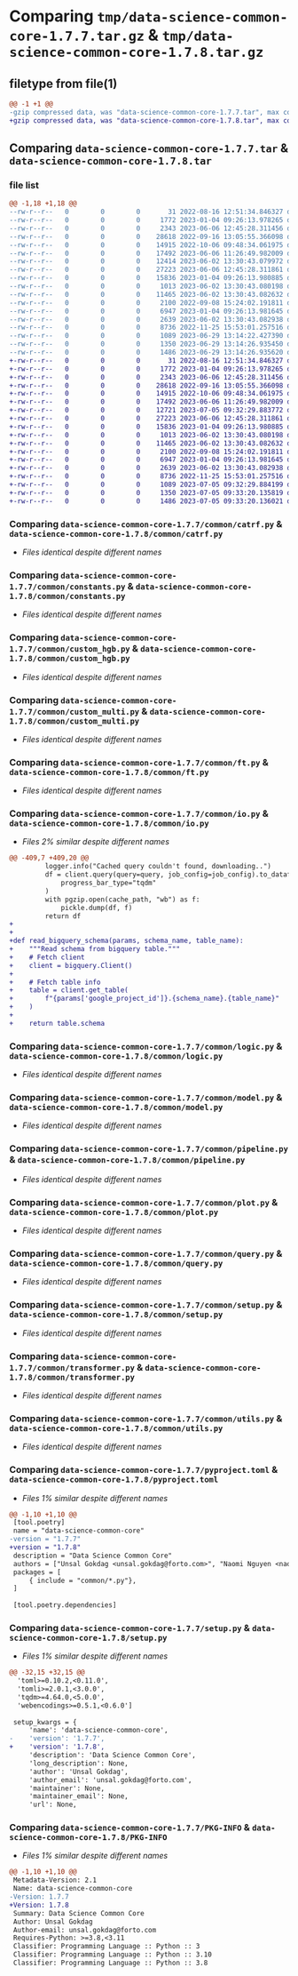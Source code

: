 # Comparing `tmp/data-science-common-core-1.7.7.tar.gz` & `tmp/data-science-common-core-1.7.8.tar.gz`

## filetype from file(1)

```diff
@@ -1 +1 @@
-gzip compressed data, was "data-science-common-core-1.7.7.tar", max compression
+gzip compressed data, was "data-science-common-core-1.7.8.tar", max compression
```

## Comparing `data-science-common-core-1.7.7.tar` & `data-science-common-core-1.7.8.tar`

### file list

```diff
@@ -1,18 +1,18 @@
--rw-r--r--   0        0        0       31 2022-08-16 12:51:34.846327 data-science-common-core-1.7.7/common/__init__.py
--rw-r--r--   0        0        0     1772 2023-01-04 09:26:13.978265 data-science-common-core-1.7.7/common/catrf.py
--rw-r--r--   0        0        0     2343 2023-06-06 12:45:28.311456 data-science-common-core-1.7.7/common/constants.py
--rw-r--r--   0        0        0    28618 2022-09-16 13:05:55.366098 data-science-common-core-1.7.7/common/custom_hgb.py
--rw-r--r--   0        0        0    14915 2022-10-06 09:48:34.061975 data-science-common-core-1.7.7/common/custom_multi.py
--rw-r--r--   0        0        0    17492 2023-06-06 11:26:49.982009 data-science-common-core-1.7.7/common/ft.py
--rw-r--r--   0        0        0    12414 2023-06-02 13:30:43.079972 data-science-common-core-1.7.7/common/io.py
--rw-r--r--   0        0        0    27223 2023-06-06 12:45:28.311861 data-science-common-core-1.7.7/common/logic.py
--rw-r--r--   0        0        0    15836 2023-01-04 09:26:13.980885 data-science-common-core-1.7.7/common/model.py
--rw-r--r--   0        0        0     1013 2023-06-02 13:30:43.080198 data-science-common-core-1.7.7/common/pipeline.py
--rw-r--r--   0        0        0    11465 2023-06-02 13:30:43.082632 data-science-common-core-1.7.7/common/plot.py
--rw-r--r--   0        0        0     2100 2022-09-08 15:24:02.191811 data-science-common-core-1.7.7/common/query.py
--rw-r--r--   0        0        0     6947 2023-01-04 09:26:13.981645 data-science-common-core-1.7.7/common/setup.py
--rw-r--r--   0        0        0     2639 2023-06-02 13:30:43.082938 data-science-common-core-1.7.7/common/transformer.py
--rw-r--r--   0        0        0     8736 2022-11-25 15:53:01.257516 data-science-common-core-1.7.7/common/utils.py
--rw-r--r--   0        0        0     1089 2023-06-29 13:14:22.427390 data-science-common-core-1.7.7/pyproject.toml
--rw-r--r--   0        0        0     1350 2023-06-29 13:14:26.935450 data-science-common-core-1.7.7/setup.py
--rw-r--r--   0        0        0     1486 2023-06-29 13:14:26.935620 data-science-common-core-1.7.7/PKG-INFO
+-rw-r--r--   0        0        0       31 2022-08-16 12:51:34.846327 data-science-common-core-1.7.8/common/__init__.py
+-rw-r--r--   0        0        0     1772 2023-01-04 09:26:13.978265 data-science-common-core-1.7.8/common/catrf.py
+-rw-r--r--   0        0        0     2343 2023-06-06 12:45:28.311456 data-science-common-core-1.7.8/common/constants.py
+-rw-r--r--   0        0        0    28618 2022-09-16 13:05:55.366098 data-science-common-core-1.7.8/common/custom_hgb.py
+-rw-r--r--   0        0        0    14915 2022-10-06 09:48:34.061975 data-science-common-core-1.7.8/common/custom_multi.py
+-rw-r--r--   0        0        0    17492 2023-06-06 11:26:49.982009 data-science-common-core-1.7.8/common/ft.py
+-rw-r--r--   0        0        0    12721 2023-07-05 09:32:29.883772 data-science-common-core-1.7.8/common/io.py
+-rw-r--r--   0        0        0    27223 2023-06-06 12:45:28.311861 data-science-common-core-1.7.8/common/logic.py
+-rw-r--r--   0        0        0    15836 2023-01-04 09:26:13.980885 data-science-common-core-1.7.8/common/model.py
+-rw-r--r--   0        0        0     1013 2023-06-02 13:30:43.080198 data-science-common-core-1.7.8/common/pipeline.py
+-rw-r--r--   0        0        0    11465 2023-06-02 13:30:43.082632 data-science-common-core-1.7.8/common/plot.py
+-rw-r--r--   0        0        0     2100 2022-09-08 15:24:02.191811 data-science-common-core-1.7.8/common/query.py
+-rw-r--r--   0        0        0     6947 2023-01-04 09:26:13.981645 data-science-common-core-1.7.8/common/setup.py
+-rw-r--r--   0        0        0     2639 2023-06-02 13:30:43.082938 data-science-common-core-1.7.8/common/transformer.py
+-rw-r--r--   0        0        0     8736 2022-11-25 15:53:01.257516 data-science-common-core-1.7.8/common/utils.py
+-rw-r--r--   0        0        0     1089 2023-07-05 09:32:29.884199 data-science-common-core-1.7.8/pyproject.toml
+-rw-r--r--   0        0        0     1350 2023-07-05 09:33:20.135819 data-science-common-core-1.7.8/setup.py
+-rw-r--r--   0        0        0     1486 2023-07-05 09:33:20.136021 data-science-common-core-1.7.8/PKG-INFO
```

### Comparing `data-science-common-core-1.7.7/common/catrf.py` & `data-science-common-core-1.7.8/common/catrf.py`

 * *Files identical despite different names*

### Comparing `data-science-common-core-1.7.7/common/constants.py` & `data-science-common-core-1.7.8/common/constants.py`

 * *Files identical despite different names*

### Comparing `data-science-common-core-1.7.7/common/custom_hgb.py` & `data-science-common-core-1.7.8/common/custom_hgb.py`

 * *Files identical despite different names*

### Comparing `data-science-common-core-1.7.7/common/custom_multi.py` & `data-science-common-core-1.7.8/common/custom_multi.py`

 * *Files identical despite different names*

### Comparing `data-science-common-core-1.7.7/common/ft.py` & `data-science-common-core-1.7.8/common/ft.py`

 * *Files identical despite different names*

### Comparing `data-science-common-core-1.7.7/common/io.py` & `data-science-common-core-1.7.8/common/io.py`

 * *Files 2% similar despite different names*

```diff
@@ -409,7 +409,20 @@
         logger.info("Cached query couldn't found, downloading..")
         df = client.query(query=query, job_config=job_config).to_dataframe(
             progress_bar_type="tqdm"
         )
         with pgzip.open(cache_path, "wb") as f:
             pickle.dump(df, f)
         return df
+
+
+def read_bigquery_schema(params, schema_name, table_name):
+    """Read schema from bigquery table."""
+    # Fetch client
+    client = bigquery.Client()
+
+    # Fetch table info
+    table = client.get_table(
+        f"{params['google_project_id']}.{schema_name}.{table_name}"
+    )
+
+    return table.schema
```

### Comparing `data-science-common-core-1.7.7/common/logic.py` & `data-science-common-core-1.7.8/common/logic.py`

 * *Files identical despite different names*

### Comparing `data-science-common-core-1.7.7/common/model.py` & `data-science-common-core-1.7.8/common/model.py`

 * *Files identical despite different names*

### Comparing `data-science-common-core-1.7.7/common/pipeline.py` & `data-science-common-core-1.7.8/common/pipeline.py`

 * *Files identical despite different names*

### Comparing `data-science-common-core-1.7.7/common/plot.py` & `data-science-common-core-1.7.8/common/plot.py`

 * *Files identical despite different names*

### Comparing `data-science-common-core-1.7.7/common/query.py` & `data-science-common-core-1.7.8/common/query.py`

 * *Files identical despite different names*

### Comparing `data-science-common-core-1.7.7/common/setup.py` & `data-science-common-core-1.7.8/common/setup.py`

 * *Files identical despite different names*

### Comparing `data-science-common-core-1.7.7/common/transformer.py` & `data-science-common-core-1.7.8/common/transformer.py`

 * *Files identical despite different names*

### Comparing `data-science-common-core-1.7.7/common/utils.py` & `data-science-common-core-1.7.8/common/utils.py`

 * *Files identical despite different names*

### Comparing `data-science-common-core-1.7.7/pyproject.toml` & `data-science-common-core-1.7.8/pyproject.toml`

 * *Files 1% similar despite different names*

```diff
@@ -1,10 +1,10 @@
 [tool.poetry]
 name = "data-science-common-core"
-version = "1.7.7"
+version = "1.7.8"
 description = "Data Science Common Core"
 authors = ["Unsal Gokdag <unsal.gokdag@forto.com>", "Naomi Nguyen <naomi.nguyen@forto.com>", "Kumar Rajendrababu <kumar.rajendrababu@forto.com>", "Reet Kanjilal <reet.kanjilal@forto.com>"]
 packages = [
     { include = "common/*.py"},
 ]
 
 [tool.poetry.dependencies]
```

### Comparing `data-science-common-core-1.7.7/setup.py` & `data-science-common-core-1.7.8/setup.py`

 * *Files 1% similar despite different names*

```diff
@@ -32,15 +32,15 @@
  'toml>=0.10.2,<0.11.0',
  'tomli>=2.0.1,<3.0.0',
  'tqdm>=4.64.0,<5.0.0',
  'webencodings>=0.5.1,<0.6.0']
 
 setup_kwargs = {
     'name': 'data-science-common-core',
-    'version': '1.7.7',
+    'version': '1.7.8',
     'description': 'Data Science Common Core',
     'long_description': None,
     'author': 'Unsal Gokdag',
     'author_email': 'unsal.gokdag@forto.com',
     'maintainer': None,
     'maintainer_email': None,
     'url': None,
```

### Comparing `data-science-common-core-1.7.7/PKG-INFO` & `data-science-common-core-1.7.8/PKG-INFO`

 * *Files 1% similar despite different names*

```diff
@@ -1,10 +1,10 @@
 Metadata-Version: 2.1
 Name: data-science-common-core
-Version: 1.7.7
+Version: 1.7.8
 Summary: Data Science Common Core
 Author: Unsal Gokdag
 Author-email: unsal.gokdag@forto.com
 Requires-Python: >=3.8,<3.11
 Classifier: Programming Language :: Python :: 3
 Classifier: Programming Language :: Python :: 3.10
 Classifier: Programming Language :: Python :: 3.8
```

